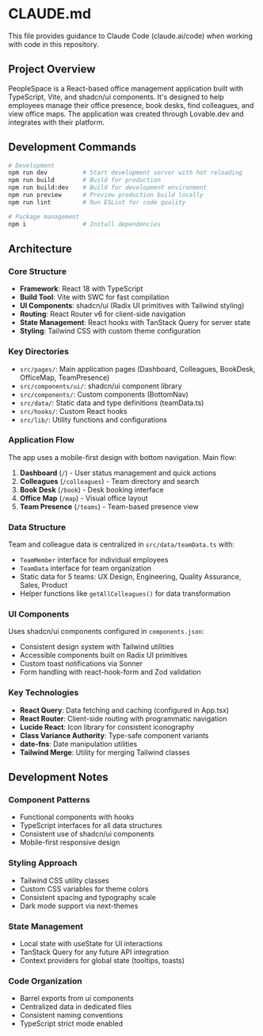 # CLAUDE.md

This file provides guidance to Claude Code (claude.ai/code) when working with code in this repository.

## Project Overview

PeopleSpace is a React-based office management application built with TypeScript, Vite, and shadcn/ui components. It's designed to help employees manage their office presence, book desks, find colleagues, and view office maps. The application was created through Lovable.dev and integrates with their platform.

## Development Commands

```bash
# Development
npm run dev          # Start development server with hot reloading
npm run build        # Build for production
npm run build:dev    # Build for development environment
npm run preview      # Preview production build locally
npm run lint         # Run ESLint for code quality

# Package management
npm i                # Install dependencies
```

## Architecture

### Core Structure
- **Framework**: React 18 with TypeScript
- **Build Tool**: Vite with SWC for fast compilation
- **UI Components**: shadcn/ui (Radix UI primitives with Tailwind styling)
- **Routing**: React Router v6 for client-side navigation
- **State Management**: React hooks with TanStack Query for server state
- **Styling**: Tailwind CSS with custom theme configuration

### Key Directories
- `src/pages/`: Main application pages (Dashboard, Colleagues, BookDesk, OfficeMap, TeamPresence)
- `src/components/ui/`: shadcn/ui component library
- `src/components/`: Custom components (BottomNav)
- `src/data/`: Static data and type definitions (teamData.ts)
- `src/hooks/`: Custom React hooks
- `src/lib/`: Utility functions and configurations

### Application Flow
The app uses a mobile-first design with bottom navigation. Main flow:
1. **Dashboard** (`/`) - User status management and quick actions
2. **Colleagues** (`/colleagues`) - Team directory and search
3. **Book Desk** (`/book`) - Desk booking interface
4. **Office Map** (`/map`) - Visual office layout
5. **Team Presence** (`/teams`) - Team-based presence view

### Data Structure
Team and colleague data is centralized in `src/data/teamData.ts` with:
- `TeamMember` interface for individual employees
- `TeamData` interface for team organization
- Static data for 5 teams: UX Design, Engineering, Quality Assurance, Sales, Product
- Helper functions like `getAllColleagues()` for data transformation

### UI Components
Uses shadcn/ui components configured in `components.json`:
- Consistent design system with Tailwind utilities
- Accessible components built on Radix UI primitives
- Custom toast notifications via Sonner
- Form handling with react-hook-form and Zod validation

### Key Technologies
- **React Query**: Data fetching and caching (configured in App.tsx)
- **React Router**: Client-side routing with programmatic navigation
- **Lucide React**: Icon library for consistent iconography
- **Class Variance Authority**: Type-safe component variants
- **date-fns**: Date manipulation utilities
- **Tailwind Merge**: Utility for merging Tailwind classes

## Development Notes

### Component Patterns
- Functional components with hooks
- TypeScript interfaces for all data structures
- Consistent use of shadcn/ui components
- Mobile-first responsive design

### Styling Approach
- Tailwind CSS utility classes
- Custom CSS variables for theme colors
- Consistent spacing and typography scale
- Dark mode support via next-themes

### State Management
- Local state with useState for UI interactions
- TanStack Query for any future API integration
- Context providers for global state (tooltips, toasts)

### Code Organization
- Barrel exports from ui components
- Centralized data in dedicated files
- Consistent naming conventions
- TypeScript strict mode enabled